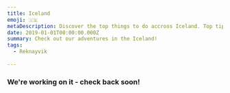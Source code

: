 ```yaml
---
title: Iceland
emoji: 🇮🇸
metaDescription: Discover the top things to do accross Iceland. Top tips, guides and the best things to do in Iceland when travelling.
date: 2019-01-01T00:00:00.000Z
summary: Check out our adventures in the Iceland!
tags:
  - Reknayvik
 
---
```


### We're working on it - check back soon!
